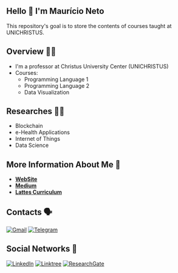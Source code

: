 Hello 👋 I'm Maurício Neto
--

<p>
  This repository's goal is to store the contents of courses taught at UNICHRISTUS.
</p>

## Overview :man_teacher:
* I'm a professor at Christus University Center (UNICHRISTUS)
* Courses:
  * Programming Language 1
  * Programming Language 2
  * Data Visualization
  
## Researches :man_technologist:
* Blockchain
* e-Health Applications
* Internet of Things
* Data Science

## More Information About Me :bust_in_silhouette:
  
* <b>[WebSite](https://maumneto.github.io/mauriciomoreira/)</b>
* <b>[Medium](https://www.linkedin.com/in/maumneto/)</b>
* <b>[Lattes Curriculum](http://lattes.cnpq.br/7534400645876830)</b>

## Contacts :speaking_head:
[![Gmail](https://img.shields.io/badge/Gmail-D14836?style=for-the-badge&logo=gmail&logoColor=white)](mailto:mauricio.moreira@unichristus.edu.br)
[![Telegram](https://img.shields.io/badge/Telegram-2CA5E0?style=for-the-badge&logo=telegram&logoColor=white)](https://t.me/maumneto)

## Social Networks :busts_in_silhouette:
[![LinkedIn](https://img.shields.io/badge/linkedin-%230077B5.svg?style=for-the-badge&logo=linkedin&logoColor=white)](https://www.linkedin.com/in/maumneto/)
[![Linktree](https://img.shields.io/badge/linktree-1de9b6?style=for-the-badge&logo=linktree&logoColor=white)](https://linktr.ee/maumneto)
[![ResearchGate](https://img.shields.io/badge/ResearchGate-00CCBB?style=for-the-badge&logo=ResearchGate&logoColor=white)](https://www.researchgate.net/profile/Mauricio-Neto-2)

<!---
profmauricioneto/profmauricioneto is a ✨ special ✨ repository because its `README.md` (this file) appears on your GitHub profile.
You can click the Preview link to take a look at your changes.
--->
